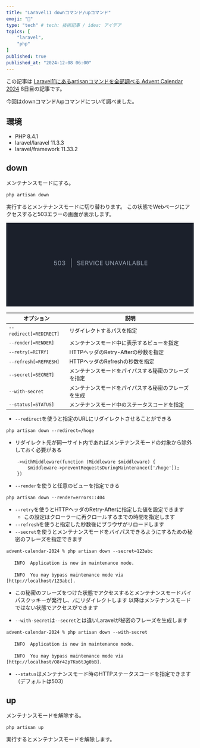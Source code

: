 ```yaml
---
title: "Laravel11 downコマンド/upコマンド"
emoji: "🍍"
type: "tech" # tech: 技術記事 / idea: アイデア
topics: [
    "laravel",
    "php"
]
published: true
published_at: "2024-12-08 06:00"
---
```


この記事は [Laravel11にあるartisanコマンドを全部調べる Advent Calendar 2024](https://adventar.org/calendars/10674) 8日目の記事です。

今回はdownコマンド/upコマンドについて調べました。

## 環境

- PHP 8.4.1
- laravel/laravel 11.3.3
- laravel/framework 11.33.2

## down

メンテナンスモードにする。

```
php artisan down
```

実行するとメンテナンスモードに切り替わります。
この状態でWebページにアクセスすると503エラーの画面が表示します。

![](/images/0d195144e66100/1.png)

| オプション | 説明 |
| --- | --- |
| `--redirect[=REDIRECT]` | リダイレクトするパスを指定 |
| `--render[=RENDER]` | メンテナンスモード中に表示するビューを指定 |
| `--retry[=RETRY]` | HTTPヘッダのRetry-Afterの秒数を指定 |
| `--refresh[=REFRESH]` | HTTPヘッダのRefreshの秒数を指定 |
| `--secret[=SECRET]` | メンテナンスモードをパイパスする秘密のフレーズを指定 |
| `--with-secret` | メンテナンスモードをパイパスする秘密のフレーズを生成 |
| `--status[=STATUS]` | メンテナンスモード中のステータスコードを指定|

- `--redirect`を使うと指定のURLにリダイレクトさせることができる
```
php artisan down --redirect=/hoge
```
  - リダイレクト先が同一サイト内であればメンテナンスモードの対象から除外しておく必要がある
```php:bootstrap/app.php
    ->withMiddleware(function (Middleware $middleware) {
        $middleware->preventRequestsDuringMaintenance(['/hoge']);
    })
```
- `--render`を使うと任意のビューを指定できる
```
php artisan down --render=errors::404
```

- `--retry`を使うとHTTPヘッダのRetry-Afterに指定した値を設定できます
  - この設定はクローラーに再クロールするまでの時間を指定します
- `--refresh`を使うと指定した秒数後にブラウザがリロードします
- `--secret`を使うとメンテナンスモードをバイパスできるようにするための秘密のフレーズを指定できます
```
advent-calendar-2024 % php artisan down --secret=123abc

   INFO  Application is now in maintenance mode.  

   INFO  You may bypass maintenance mode via [http://localhost/123abc].
```
- この秘密のフレーズをつけた状態でアクセスするとメンテナンスモードバイパスクッキーが発行し、`/`にリダイレクトします
以降はメンテナンスモードではない状態でアクセスができます

- `--with-secret`は`--secret`とは違いLaravelが秘密のフレーズを生成します

```
advent-calendar-2024 % php artisan down --with-secret

   INFO  Application is now in maintenance mode.  

   INFO  You may bypass maintenance mode via [http://localhost/O8r42p7Ko6tJg0bB].  
```

- `--status`はメンテナンスモード時のHTTPステータスコードを指定できます（デフォルトは503）

## up

メンテナンスモードを解除する。

```
php artisan up
```

実行するとメンテナンスモードを解除します。
